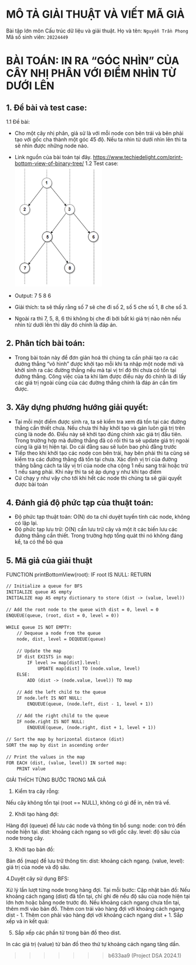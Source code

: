 # MÔ TẢ GIẢI THUẬT VÀ VIẾT MÃ GIẢ 
Bài tập lớn môn Cấu trúc dữ liệu và giải thuật.
Họ và tên: `Nguyễn Trần Phong `
Mã số sinh viên: `20224449`

# BÀI TOÁN: IN RA “GÓC NHÌN” CỦA CÂY NHỊ PHÂN VỚI ĐIỂM NHÌN TỪ DƯỚI LÊN
## 1. Đề bài và test case:
1.1 Đề bài:
-	Cho một cây nhị phân, giả sử là với mỗi node con bên trái và bên phải tạo với gốc cha thành một góc 45 độ. Nếu ta nhìn từ dưới nhìn lên thì ta sẽ nhìn được những node nào.
-	Link nguồn của bài toán tại đây. https://www.techiedelight.com/print-bottom-view-of-binary-tree/
1.2 Test case:
![Logo](images.png)

-   Output: 7 5 8 6
-   Giải thích: ta sẽ thấy rằng số 7 sẽ che đi số 2, số 5 che số 1, 8 che số 3.
-   Ngoài ra thì 7, 5, 8, 6 thì không bị che đi bởi bất kì giá trị nào nên nếu nhìn từ dưới lên thì dãy đó chính là đáp án.

## 2. Phân tích bài toán:
-	Trong bài toán này để đơn giản hoá thì chúng ta cần phải tạo ra các đường thẳng “vô hình” được khởi tạo mỗi khi ta nhập một node mới và khởi sinh ra các đường thẳng nếu mà tại vị trí đó thì chưa có tồn tại đường thẳng. Công việc của ta khi làm được điều này đó chính là đi lấy các giá trị ngoài cùng của các đường thẳng chính là đáp án cần tìm được.

## 3. Xây dựng phương hướng giải quyết:
-	Tại mỗi một điểm được sinh ra, ta sẽ kiểm tra xem đã tồn tại các đường thẳng cần thiết chưa. Nếu chưa thì hãy khởi tạo và gán luôn giá trị trên cùng là node đó. Điều này sẽ khởi tạo đúng chính xác giá trị đầu tiên. Trong trường hợp mà đường thẳng đã có rồi thì ta sẽ update giá trị ngoài cùng là giá trị hiện tại. Do cái đằng sau sẽ luôn bao phủ đằng trước
-	Tiếp theo khi khởi tạo các node con bên trái, hay bên phải thì ta cũng sẻ kiểm tra các đường thằng đã tồn tại chưa. Xác định vị trí của đường thằng bằng cách ta lấy vị trí của node cha cộng 1 nếu sang trái hoặc trừ 1 nếu sang phải. Khi này thì ta sẽ áp dụng y như khi tạo điểm
-	Cứ chạy y như vậy cho tới khi hết các node thì chúng ta sẽ giải quyết được bài toán
 
## 4. Đánh giá độ phức tạp của thuật toán:
-	Độ phức tạp thuật toán: O(N) do ta chỉ duyệt tuyến tính các node, không có lặp lại.
-	Độ phức tạp lưu trữ: O(N) cần lưu trữ cây và một ít các biến lưu các đường thẳng cần thiết. Trong trường hợp tổng quát thì nó không đáng kể, ta có thể bỏ qua

## 5. Mã giả của giải thuật

FUNCTION printBottomView(root):
    IF root IS NULL:
        RETURN

    // Initialize a queue for BFS
    INITIALIZE queue AS empty
    INITIALIZE map AS empty dictionary to store (dist -> (value, level))

    // Add the root node to the queue with dist = 0, level = 0
    ENQUEUE(queue, (root, dist = 0, level = 0))

    WHILE queue IS NOT EMPTY:
        // Dequeue a node from the queue
        node, dist, level = DEQUEUE(queue)

        // Update the map
        IF dist EXISTS in map:
            IF level >= map[dist].level:
                UPDATE map[dist] TO (node.value, level)
        ELSE:
            ADD (dist -> (node.value, level)) TO map

        // Add the left child to the queue
        IF node.left IS NOT NULL:
            ENQUEUE(queue, (node.left, dist - 1, level + 1))

        // Add the right child to the queue
        IF node.right IS NOT NULL:
            ENQUEUE(queue, (node.right, dist + 1, level + 1))

    // Sort the map by horizontal distance (dist)
    SORT the map by dist in ascending order

    // Print the values in the map
    FOR EACH (dist, (value, level)) IN sorted map:
        PRINT value


GIẢI THÍCH TỪNG BƯỚC TRONG MÃ GIẢ
1. Kiểm tra cây rỗng:

Nếu cây không tồn tại (root == NULL), không có gì để in, nên trả về.

2. Khởi tạo hàng đợi:

Hàng đợi (queue) để lưu các node và thông tin bổ sung:
node: con trỏ đến node hiện tại.
dist: khoảng cách ngang so với gốc cây.
level: độ sâu của node trong cây.

3. Khởi tạo bản đồ:

Bản đồ (map) để lưu trữ thông tin:
dist: khoảng cách ngang.
(value, level): giá trị của node và độ sâu.

4.Duyệt cây sử dụng BFS:

Xử lý lần lượt từng node trong hàng đợi.
Tại mỗi bước:
Cập nhật bản đồ:
Nếu khoảng cách ngang (dist) đã tồn tại, chỉ ghi đè nếu độ sâu của node hiện tại lớn hơn hoặc bằng node trước đó.
Nếu khoảng cách ngang chưa tồn tại, thêm mới vào bản đồ.
Thêm con trái vào hàng đợi với khoảng cách ngang dist - 1.
Thêm con phải vào hàng đợi với khoảng cách ngang dist + 1.
Sắp xếp và in kết quả:

5. Sắp xếp các phần tử trong bản đồ theo dist.

In các giá trị (value) từ bản đồ theo thứ tự khoảng cách ngang tăng dần.





>>>>>>> b633aa9 (Project DSA 2024.1)